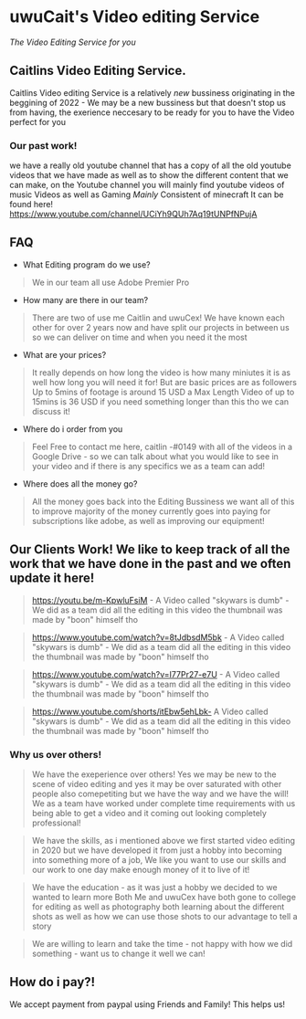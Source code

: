 # uwuCait's Video editing Service 
_The Video Editing Service for you_ 

## Caitlins Video Editing Service. 
Caitlins Video editing Service is a relatively _new_ bussiness originating in the beggining of 2022 - We may be a new bussiness but that doesn't stop us from having, 
the exerience neccesary to be ready for you to have the Video perfect for you 

### Our past work! 
we have a really old youtube channel that has a copy of all the old youtube videos that we have made as well as to show the different content that we can make, on the Youtube channel you will mainly find youtube videos of music Videos as well as Gaming _Mainly_ Consistent of minecraft 
It can be found here! https://www.youtube.com/channel/UCiYh9QUh7Aq19tUNPfNPujA
## FAQ 
* What Editing program do we use?
> We in our team all use Adobe Premier Pro 
* How many are there in our team?
> There are two of use me Caitlin and uwuCex! We have known each other for over 2 years now and have split our projects in between us so we can deliver on time and when you need it the most
* What are your prices?
> It really depends on how long the video is how many miniutes it is as well how long you will need it for! But are basic prices are as followers Up to 5mins of footage is around 15 USD a Max Length Video of up to 15mins is 36 USD if you need something longer than this tho we can discuss it!
* Where do i order from you
> Feel Free to contact me here, caitlin -#0149 with all of the videos in a Google Drive - so we can talk about what you would like to see in your video and if there is any specifics we as a team can add! 
* Where does all the money go?
> All the money goes back into the Editing Bussiness we want all of this to improve majority of the money currently goes into paying for subscriptions like adobe, as well as improving our equipment!

## Our Clients Work! We like to keep track of all the work that we have done in the past and we often update it here! 
> https://youtu.be/m-KpwluFsiM - A Video called "skywars is dumb" - We did as a team did all the editing in this video the thumbnail was made by "boon" himself tho

> https://www.youtube.com/watch?v=8tJdbsdM5bk - A Video called "skywars is dumb" - We did as a team did all the editing in this video the thumbnail was made by "boon" himself tho

> https://www.youtube.com/watch?v=I77Pr27-e7U - A Video called "skywars is dumb" - We did as a team did all the editing in this video the thumbnail was made by "boon" himself tho

> https://www.youtube.com/shorts/itEbw5ehLbk- A Video called "skywars is dumb" - We did as a team did all the editing in this video the thumbnail was made by "boon" himself tho

### Why us over others!
> We have the exeperience over others! Yes we may be new to the scene of video editing and yes it may be over saturated with other people also comepetiting but we have the way and we have the will! We as a team have worked under complete time requirements with us being able to get a video and it coming out looking completely professional!

> We have the skills, as i mentioned above we first started video editing in 2020 but we have developed it from just a hobby into becoming into something more of a job, We like you want to use our skills and our work to one day make enough money of it to live of it!

> We have the education - as it was just a hobby we decided to we wanted to learn more Both Me and uwuCex have both gone to college for editing as well as photography both learning about the different shots as well as how we can use those shots to our advantage to tell a story 

> We are willing to learn and take the time - not happy with how we did something - want us to change it well we can! 

## How do i pay?!
We accept payment from paypal using Friends and Family! This helps us! 
